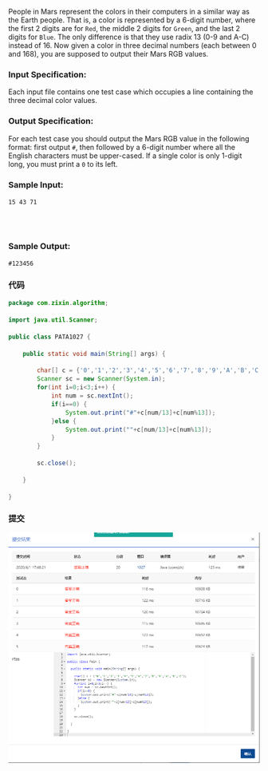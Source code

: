 People in Mars represent the colors in their computers in a similar way as the Earth people. That is, a color is represented by a 6-digit number, where the first 2 digits are for `Red`, the middle 2 digits for `Green`, and the last 2 digits for `Blue`. The only difference is that they use radix 13 (0-9 and A-C) instead of 16. Now given a color in three decimal numbers (each between 0 and 168), you are supposed to output their Mars RGB values.

### Input Specification:

Each input file contains one test case which occupies a line containing the three decimal color values.

### Output Specification:

For each test case you should output the Mars RGB value in the following format: first output `#`, then followed by a 6-digit number where all the English characters must be upper-cased. If a single color is only 1-digit long, you must print a `0` to its left.

### Sample Input:

```in
15 43 71

      
    
```

### Sample Output:

```out
#123456
```



### 代码

```java
package com.zixin.algorithm;

import java.util.Scanner;

public class PATA1027 {

	public static void main(String[] args) {
		
		char[] c = {'0','1','2','3','4','5','6','7','8','9','A','B','C'};
		Scanner sc = new Scanner(System.in);
		for(int i=0;i<3;i++) {
			int num = sc.nextInt();
			if(i==0) {
				System.out.print("#"+c[num/13]+c[num%13]);
			}else {
				System.out.print(""+c[num/13]+c[num%13]);
			}
		}
		
		sc.close();

	}

}

```

### 提交

![PATA1027提交](image/PATA1027提交.png)